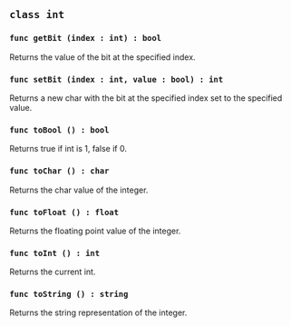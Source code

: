 ## ```class int```

### ```func getBit (index : int) : bool```
Returns the value of the bit at the specified index.

### ```func setBit (index : int, value : bool) : int```
Returns a new char with the bit at the specified index set to the specified value.

### ```func toBool () : bool```
Returns true if int is 1, false if 0.

### ```func toChar () : char```
Returns the char value of the integer.

### ```func toFloat () : float```
Returns the floating point value of the integer.

### ```func toInt () : int```
Returns the current int.

### ```func toString () : string```
Returns the string representation of the integer.
